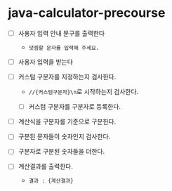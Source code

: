 # java-calculator-precourse

- [ ] 사용자 입력 안내 문구를 출력한다
    - `덧셈할 문자를 입력해 주세요.`


- [ ] 사용자 입력을 받는다


- [ ] 커스텀 구분자를 지정하는지 검사한다.
    - `//{커스텀구분자}\n`로 시작하는지 검사한다.
    - [ ] 커스텀 구분자를 구분자로 등록한다.


- [ ] 계산식을 구분자를 기준으로 구분한다.


- [ ] 구분된 문자들이 숫자인지 검사한다.


- [ ] 구분자로 구분된 숫자들을 더한다.


- [ ] 계산결과를 출력한다.
    - `결과 : {계산결과}`

